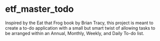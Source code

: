 # etf_master_todo
Inspired by the Eat that Frog book by Brian Tracy, this project is meant to create a to-do application with a small but smart twist of allowing tasks to be arranged within an Annual, Monthly, Weekly, and Daily To-do list.
